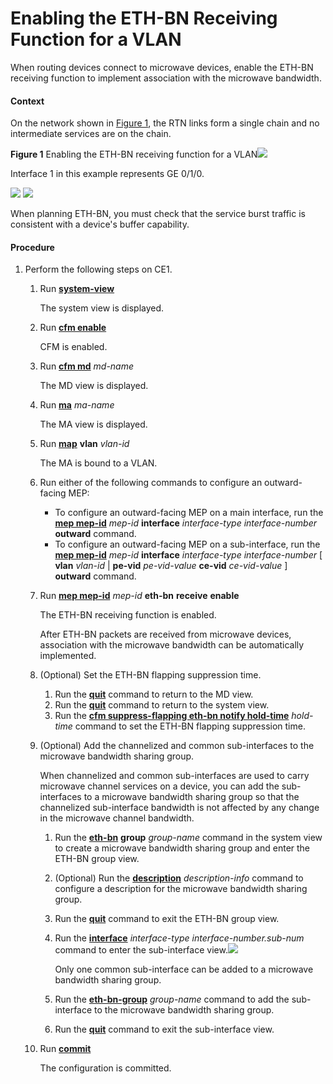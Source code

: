 Enabling the ETH-BN Receiving Function for a VLAN
=================================================

When routing devices connect to microwave devices, enable the ETH-BN receiving function to implement association with the microwave bandwidth.

#### Context

On the network shown in [Figure 1](#EN-US_TASK_0172362112__fig_dc_vrp_y1731_cfg_007801), the RTN links form a single chain and no intermediate services are on the chain.

**Figure 1** Enabling the ETH-BN receiving function for a VLAN![](../../../../public_sys-resources/note_3.0-en-us.png) 

Interface 1 in this example represents GE 0/1/0.


  
![](images/fig_dc_vrp_y1731_cfg_0078_01.png)
![](../../../../public_sys-resources/note_3.0-en-us.png) 

When planning ETH-BN, you must check that the service burst traffic is consistent with a device's buffer capability.




#### Procedure

1. Perform the following steps on CE1.
   
   
   1. Run [**system-view**](cmdqueryname=system-view)
      
      The system view is displayed.
   2. Run [**cfm enable**](cmdqueryname=cfm+enable)
      
      CFM is enabled.
   3. Run [**cfm md**](cmdqueryname=cfm+md) *md-name*
      
      The MD view is displayed.
   4. Run [**ma**](cmdqueryname=ma) *ma-name*
      
      The MA view is displayed.
   5. Run [**map**](cmdqueryname=map) **vlan** *vlan-id*
      
      The MA is bound to a VLAN.
   6. Run either of the following commands to configure an outward-facing MEP:
      
      * To configure an outward-facing MEP on a main interface, run the [**mep mep-id**](cmdqueryname=mep+mep-id) *mep-id* **interface** *interface-type interface-number* **outward** command.
      * To configure an outward-facing MEP on a sub-interface, run the [**mep mep-id**](cmdqueryname=mep+mep-id) *mep-id* **interface** *interface-type interface-number* [ **vlan** *vlan-id* | **pe-vid** *pe-vid-value* **ce-vid** *ce-vid-value* ] **outward** command.
   7. Run [**mep mep-id**](cmdqueryname=mep+mep-id) *mep-id* **eth-bn** **receive** **enable**
      
      The ETH-BN receiving function is enabled.
      
      After ETH-BN packets are received from microwave devices, association with the microwave bandwidth can be automatically implemented.
   8. (Optional) Set the ETH-BN flapping suppression time.
      1. Run the [**quit**](cmdqueryname=quit) command to return to the MD view.
      2. Run the [**quit**](cmdqueryname=quit) command to return to the system view.
      3. Run the [**cfm suppress-flapping eth-bn notify hold-time**](cmdqueryname=cfm+suppress-flapping+eth-bn+notify+hold-time) *hold-time* command to set the ETH-BN flapping suppression time.
   9. (Optional) Add the channelized and common sub-interfaces to the microwave bandwidth sharing group.
      
      When channelized and common sub-interfaces are used to carry microwave channel services on a device, you can add the sub-interfaces to a microwave bandwidth sharing group so that the channelized sub-interface bandwidth is not affected by any change in the microwave channel bandwidth.
      
      1. Run the [**eth-bn**](cmdqueryname=eth-bn) **group** *group-name* command in the system view to create a microwave bandwidth sharing group and enter the ETH-BN group view.
      2. (Optional) Run the [**description**](cmdqueryname=description) *description-info* command to configure a description for the microwave bandwidth sharing group.
      3. Run the [**quit**](cmdqueryname=quit) command to exit the ETH-BN group view.
      4. Run the [**interface**](cmdqueryname=interface) *interface-type* *interface-number.sub-num* command to enter the sub-interface view.![](../../../../public_sys-resources/note_3.0-en-us.png) 
         
         Only one common sub-interface can be added to a microwave bandwidth sharing group.
      5. Run the [**eth-bn-group**](cmdqueryname=eth-bn-group) *group-name* command to add the sub-interface to the microwave bandwidth sharing group.
      6. Run the [**quit**](cmdqueryname=quit) command to exit the sub-interface view.
   10. Run [**commit**](cmdqueryname=commit)
       
       The configuration is committed.